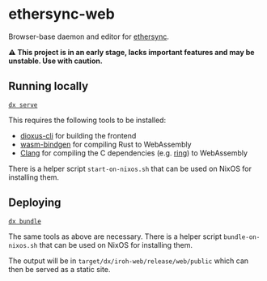 # ethersync-web

Browser-base daemon and editor for [ethersync](https://github.com/ethersync/ethersync).

**⚠️ This project is in an early stage, lacks important features and may be unstable. Use with caution.**

## Running locally

[`dx serve`](https://dioxuslabs.com/learn/0.6/guide/new_app#running-the-project)

This requires the following tools to be installed:

* [dioxus-cli](https://github.com/DioxusLabs/dioxus/tree/main/packages/cli) for building the frontend
* [wasm-bindgen](https://rustwasm.github.io/docs/wasm-bindgen/) for compiling Rust to WebAssembly
* [Clang](https://clang.llvm.org/) for compiling the C dependencies (e.g. [ring](https://github.com/briansmith/ring)) to WebAssembly

There is a helper script `start-on-nixos.sh` that can be used on NixOS for installing them.

## Deploying

[`dx bundle`](https://dioxuslabs.com/learn/0.6/guide/bundle)

The same tools as above are necessary. There is a helper script `bundle-on-nixos.sh` that can be used on NixOS for installing them.

The output will be in `target/dx/iroh-web/release/web/public` which can then be served as a static site.
